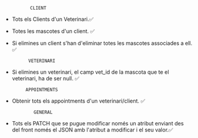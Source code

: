               CLIENT
- Tots els Clients d'un Veterinari.✅
- Totes les mascotes d'un client. ✅
- Si elimines un client s'han d'eliminar totes les mascotes associades a ell. ✅
  
            VETERINARI
- Si elimines un veterinari, el camp vet_id de la mascota que te el veterinari, ha de ser null. ✅
  
           APPOINTMENTS
- Obtenir tots els appointments d'un veterinari/client. ✅

              GENERAL
- Tots els PATCH que se pugue modificar només un atribut enviant des del front només el JSON amb l'atribut a modificar i el seu valor.✅
